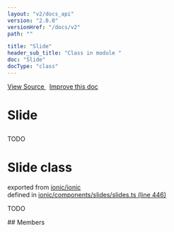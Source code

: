 ```yaml
---
layout: "v2/docs_api"
version: "2.0.0"
versionHref: "/docs/v2"
path: ""

title: "Slide"
header_sub_title: "Class in module "
doc: "Slide"
docType: "class"
---
```



<div class="improve-docs">
  <a href='http://github.com/driftyco/ionic2/tree/master/ionic/components/slides/slides.ts#L445'>
    View Source
  </a>
  &nbsp;
  <a href='http://github.com/driftyco/ionic2/edit/master/ionic/components/slides/slides.ts#L445'>
    Improve this doc
  </a>
</div>




<h1 class="api-title">

  Slide



</h1>





TODO



<h1 class="class export">Slide <span class="type">class</span></h1>
<p class="module">exported from <a href='undefined'>ionic/ionic</a><br/>
defined in <a href="https://github.com/driftyco/ionic2/tree/master/ionic/components/slides/slides.ts#L446-L473">ionic/components/slides/slides.ts (line 446)</a>
</p>
<p><p>TODO</p>
</p>
## Members

